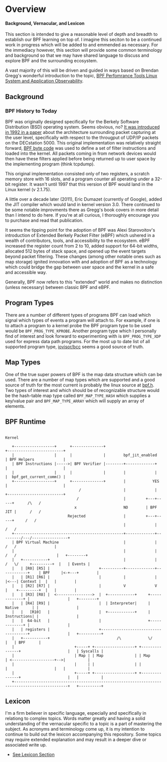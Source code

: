 # Overview
#### Background, Vernacular, and Lexicon

This section is intended to give a reasonable level of depth and breadth to establish our BPF learning on
top of. I imagine this seciton to be a continued work in progress which will be added to and emmended as
necessary. For the immediacy however, this section will provide some common terminology and background so
that we may have shared language to discuss and explore BPF and the surrounding ecosystem.

A vast majority of this will be driven and guided in ways based on Brendan Gregg's wonderful introduction
to the topic, [BPF Perfomrance Tools Linux System and Application Observability](http://www.brendangregg.com/blog/2019-07-15/bpf-performance-tools-book.html).

## Background
### BPF History to Today

BPF was originally designed specifically for the Berkely Software Distribution (BSD) operating system. Seems
obvious, no? [It was introduced in 1992 in a paper](http://www.tcpdump.org/papers/bpf-usenix93.pdf) about
the architecture surrounding packet capturing at the user level, specifically with respect to the througput
of UDP/IP packets on the DECstation 5000. This original implementation was relatively straight forward, 
[BPF byte code](./lexicon.md#bpf-byte-code) was used to define a set of filter instructions and loaded into
the kernel. All packets coming in from network devices would then have these filters applied before being
returned up to user space by the implementing program (think tcpdump).

This original implementation consisted only of two registers, a scratch memory store with 16 slots, and a
program counter all operating under a 32-bit register. It wasn't until 1997 that this version of BPF would
land in the Linux kernel (v 2.1.75).

A little over a decade later (2011), Eric Dumazet (currently of Google), added the JIT compiler which would
land in kernel version 3.0. There continued to be some notable improvments there as Gregg's book covers in
more detail than I intend to do here. If you're at all curious, I thoroughly encourage you to purchase and
read that publication.

It seems the tipping point for the adoption of BPF was Alexi Starovoitov's introduction of Extended Berkely
Packet Filter (eBPF) which ushered in a wealth of contributors, tools, and accessibility to the ecosystem.
eBPF increased the register count from 2 to 10, added support for 64-bit widths, allocated 512 bytes of stack
space, and opened up the event targets beyond packet filtering. These changes (among other notable ones such
as map storage) ignited innovation with and adoption of BPF as a technology which could bridge the gap between
user space and the kernel in a safe and accessible way.

Generally, BPF now refers to this "extended" world and makes no distinction (unless necessary) between classic
BPF and eBPF.

## Program Types

There are a number of different types of programs BPF can load which signal which types of events a program
will attach to. For example, if one is to attach a program to a kernel probe the BPF program type to be used
would be `BPF_PROG_TYPE_KPROBE`. Another program type which I personally find of interest and look forward to
experimenting with is `BPF_PROG_TYPE_XDP` used for express data path programs. For the most up to date list
of all supported program type, [iovisor/bcc](https://github.com/iovisor/bcc/blob/master/docs/kernel-versions.md#program-types) seems a good source of truth.

## Map Types

One of the true super powers of BPF is the map data structure which can be used. There are a number of map
types which are supported and a good source of truth for the most current is probably the linux source at
[bpf.h](https://git.kernel.org/pub/scm/linux/kernel/git/torvalds/linux.git/tree/include/uapi/linux/bpf.h).
Two types of interest and which should be of recognizable structure would be the hash-table map type called
`BPF_MAP_TYPE_HASH` which supplies a key/value pair and `BPF_MAP_TYPE_ARRAY` which will supply an array of
elements.

## BPF Runtime

```

Kernel

   +------------------+      +--------------+                               +-------------------------+
   |                  |      |              |        bpf_jit_enabled        | BPF Helpers             |
   | BPF Instructions |----->| BPF Verifier |--------+-------------+        |                         |
   |                  |      |              |        |             |        |  bpf_get_current_comm() |
   +------------------+      +--------------+        |            YES       |                         |
                                 /                   |             |        +-------------------------+
                                /                    |         +---+-----+      /\   /
                               x                     NO        | BPF JIT |      /   /
                            Rejected                 |         +---+-----+     /   /
                                                     |             |          /   /
   +-------------------------------------------------+-------------+---------/---/----------------+
   | BPF Virtual Machine                             |             |        /   /                 |
   |                                                 |             |       /   /                  |   +--------+
   |   +-----------+                                 |             |      /   \/     +---------+  |   | Events |
   |   | [R0] [R5] |                      +----------+-------------+------------+    | BPF     |<-+---+        |
   |   | [R1] [R6] |                      |          |             |            |<---| Context |  |   |        |
   |   | [R2] [R7] |                      |          V             V            |    +---------+  |   |        |
   |   | [R3] [R8] |  <---------------->  |  +------------+     +-------------+ |                 |   +--------+
   |   | [R4] [R9] |                      |  | Interpreter|     | Native      | |                 |
   |   |   [R10]   |                      |  +------------+     | Instructions| |                 |
   |   |  64-bit   |                      |                     +-------------+ |                 |
   |   | registers |                      +-------------------------------------+                 |   +----------+
   |   +-----------+                              /\            \/                                |   | BPF      |
   |                           +-----+ +------------------+ +---------------+                     |   | Syscalls |
   |                           | Map | | Map              | | Map           | <-------------------+-->|          |
   |                           |     | |                  | |               |                     |   |          |
   |                           +-----+ +------------------+ +---------------+                     |   |          |
   +----------------------------------------------------------------------------------------------+   +----------+
```

## Lexicon

I'm a firm believer in specific language, especially and specifically in relationg to complex topics. Words
matter greatly and having a solid understanding of the vernacular specific to a topic is a part of mastering
the subject. As acronyms and terminology come up, it is my intention to continue to build out the lexicon 
accompanying this repository. Some topics may require extended explanation and may result in a deeper dive or
associated write up.

- [See Lexicon Section](./lexicon.md)
